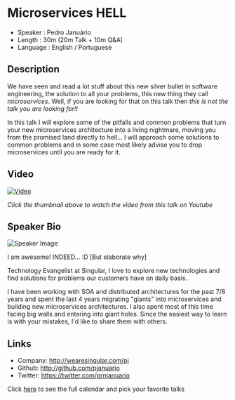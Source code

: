 Microservices HELL
========================

* Speaker   : Pedro Januário
* Length    : 30m (20m Talk + 10m Q&A)
* Language  : English / Portuguese

Description
-----------

We have seen and read a lot stuff about this new silver bullet in software engineering, the solution to all your problems, this new thing they call *microservices*.
Well, if you are looking for that on this talk then *this is not the talk you are looking for!!*

In this talk I will explore some of the pitfalls and common problems that turn your new microservices architecture into a living nightmare, moving you from the promised land directly to hell...
I will approach some solutions to common problems and in some case most likely advise you to drop microservices until you are ready for it.

Video
-----

[![Video](https://img.youtube.com/vi/3nqFSnJVEJU/maxresdefault.jpg)](https://www.youtube.com/watch?v=3nqFSnJVEJU)

_Click the thumbnail above to watch the video from this talk on Youtube_

Speaker Bio
-----------

![Speaker Image](https://avatars0.githubusercontent.com/u/477458?v=3&s=400)

I am awesome! INDEED... :D [But elaborate why]

Technology Evangelist at Singular, I love to explore new technologies and find solutions for problems our customers have on daily basis.

I have been working with SOA and distributed architectures for the past 7/8 years and spent the last 4 years migrating "giants" into microservices and building new microservices architectures. I also spent most of this time facing big walls and entering into giant holes. Since the easiest way to learn is with your mistakes, I'd like to share them with others.

Links
-----

* Company: http://wearesingular.com/pj
* Github: http://github.com/pjanuario
* Twitter: https://twitter.com/prnjanuario

Click [here][1] to see the full calendar and pick your favorite talks

[1]: https://pixels.camp/schedule/
